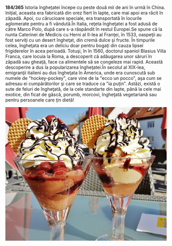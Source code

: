 **184/365** Istoria îngheţatei începe cu peste două mii de ani în urmă în China. Iniţial, aceasta era fabricată din orez fiert în lapte, care mai apoi era răcit în zăpadă. Apoi, cu cărucioare speciale, era transportată în locurile aglomerate pentru a fi vândută.În Italia, reţeta îngheţatei a fost adusă de către Marco Polo, după care s-a răspândit în restul Europei.Se spune că la nunta Caterinei de Medicis cu Herni al II-lea al Franţei, în 1533, oaspeţii au fost serviţi cu un desert îngheţat, din cremă dulce şi fructe. În timpurile celea, îngheţata era un deliciu doar pentru bogaţi din cauza lipsei frigiderelor în acea perioadă. Totuşi, în în 1560, doctorul spaniol Blasius Villa Franca, care locuia la Roma, a descoperit că adăugarea unor săruri în zăpadă sau gheaţă, face ca alimentele să se congeleze mai rapid. Această descoperire a dus la popularizarea îngheţatei.În secolul al XIX-lea, emigranţii italieni au dus îngheţata în America, unde era cunoscută sub numele de "hockey-pockey", care vine de la "ecco un pocco", aşa cum se adresau ei cumpărătorilor şi care se traduce ca "ia puţin". Astăzi, există o sute de feluri de îngheţată, de la cele standarte din lapte, până la cele mai exotice, din ficat de gâscă, porumb, morcovi, îngheţată vegetariană sau pentru persoanele care ţin dietă!

![Îngheţată](image-1.jpg)
